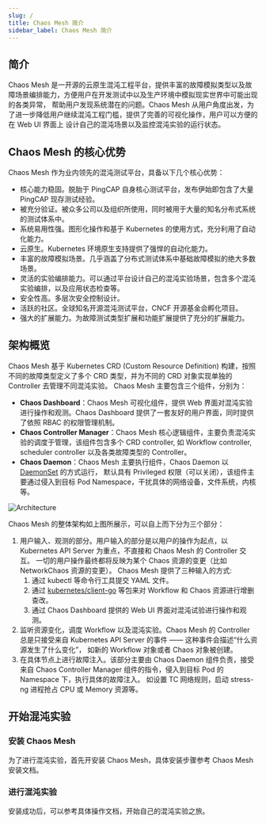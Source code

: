 ```yaml
---
slug: /
title: Chaos Mesh 简介
sidebar_label: Chaos Mesh 简介
---
```


## 简介

Chaos Mesh 是一开源的云原生混沌工程平台，提供丰富的故障模拟类型以及故障场景编排能力，方便用户在开发测试中以及生产环境中模拟现实世界中可能出现的各类异常，
帮助用户发现系统潜在的问题。Chaos Mesh 从用户角度出发，为了进一步降低用户继续混沌工程门槛，提供了完善的可视化操作，用户可以方便的在 Web UI 界面上
设计自己的混沌场景以及监控混沌实验的运行状态。

## Chaos Mesh 的核心优势

Chaos Mesh 作为业内领先的混沌测试平台，具备以下几个核心优势：

- 核心能力稳固。脱胎于 PingCAP 自身核心测试平台，发布伊始即包含了大量 PingCAP 现存测试经验。
- 被充分验证。被众多公司以及组织所使用，同时被用于大量的知名分布式系统的测试体系中。
- 系统易用性强。图形化操作和基于 Kubernetes 的使用方式，充分利用了自动化能力。
- 云原生。Kubernetes 环境原生支持提供了强悍的自动化能力。
- 丰富的故障模拟场景。几乎涵盖了分布式测试体系中基础故障模拟的绝大多数场景。
- 灵活的实验编排能力。可以通过平台设计自己的混沌实验场景，包含多个混沌实验编排，以及应用状态检查等。
- 安全性高。多层次安全控制设计。
- 活跃的社区。全球知名开源混沌测试平台，CNCF 开源基金会孵化项目。
- 强大的扩展能力。为故障测试类型扩展和功能扩展提供了充分的扩展能力。

## 架构概览

Chaos Mesh 基于 Kubernetes CRD (Custom Resource Definition) 构建，按照不同的故障类型定义了多个 CRD 类型，并为不同的 CRD 对象实现单独的 Controller 去管理不同混沌实验。 Chaos Mesh 主要包含三个组件，分别为：

- **Chaos Dashboard**：Chaos Mesh 可视化组件，提供 Web 界面对混沌实验进行操作和观测。Chaos Dashboard 提供了一套友好的用户界面，同时提供了依照 RBAC 的权限管理机制。
- **Chaos Controller Manager**：Chaos Mesh 核心逻辑组件，主要负责混沌实验的调度于管理，该组件包含多个 CRD controller, 如 Workflow controller, scheduler controller 以及各类故障类型的 Controller。
- **Chaos Daemon**：Chaos Mesh 主要执行组件，Chaos Daemon 以 [DaemonSet](https://kubernetes.io/docs/concepts/workloads/controllers/daemonset/) 的方式运行，
  默认具有 Privileged 权限（可以关闭），该组件主要通过侵入到目标 Pod Namespace，干扰具体的网络设备，文件系统，内核等。

![Architecture](/img/docs/architecture.png)

Chaos Mesh 的整体架构如上图所展示，可以自上而下分为三个部分：

1. 用户输入、观测的部分。用户输入的部分是以用户的操作为起点，以 Kubernetes API Server 为重点，不直接和 Chaos Mesh 的 Controller 交互。
   一切的用户操作最终都将反映为某个 Chaos 资源的变更（比如 NetworkChaos 资源的变更）。
   Chaos Mesh 提供了三种输入的方式:
   1. 通过 kubectl 等命令行工具提交 YAML 文件。
   2. 通过 [kubernetes/client-go](https://github.com/kubernetes/client-go) 等包来对 Workflow 和 Chaos 资源进行增删查改。
   3. 通过 Chaos Dashboard 提供的 Web UI 界面对混沌试验进行操作和观测。
2. 监听资源变化，调度 Workflow 以及混沌实验。Chaos Mesh 的 Controller 总是只接受来自 Kubernetes API Server 的事件 —— 这种事件会描述“什么资源发生了什么变化”，
   如新的 Workflow 对象或者 Chaos 对象被创建。
3. 在具体节点上进行故障注入。该部分主要由 Chaos Daemon 组件负责，接受来自 Chaos Controller Manager 组件的指令，侵入到目标 Pod 的 Namespace 下，执行具体的故障注入。
   如设置 TC 网络规则，启动 stress-ng 进程抢占 CPU 或 Memory 资源等。

## 开始混沌实验

### 安装 Chaos Mesh

为了进行混沌实验，首先开安装 Chaos Mesh，具体安装步骤参考 Chaos Mesh 安装文档。

### 进行混沌实验

安装成功后，可以参考具体操作文档，开始自己的混沌实验之旅。
